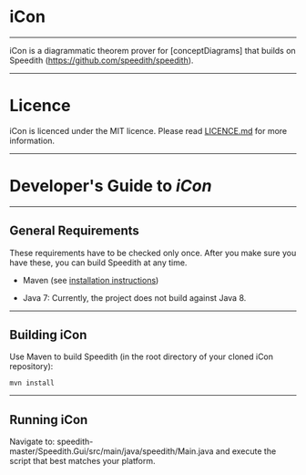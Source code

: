 # iCon

--------------------------------------------------------------------------------

iCon is a diagrammatic theorem prover for [conceptDiagrams] that builds on Speedith (https://github.com/speedith/speedith).


--------------------------------------------------------------------------------

# Licence

iCon is licenced under the MIT licence. Please read [LICENCE.md](LICENCE.md) for more information.

--------------------------------------------------------------------------------

# Developer's Guide to _iCon_ #

--------------------------------------------------------------------------------

## General Requirements

These requirements have to be checked only once. After you make sure you have
these, you can build Speedith at any time.

*   Maven (see [installation instructions](https://maven.apache.org/))

*   Java 7: Currently, the project does not build against Java 8.

--------------------------------------------------------------------------------

## Building iCon

Use Maven to build Speedith (in the root directory of your cloned iCon repository):

    mvn install

--------------------------------------------------------------------------------

## Running iCon

Navigate to:
speedith-master/Speedith.Gui/src/main/java/speedith/Main.java 
and execute the script that best matches your platform.


